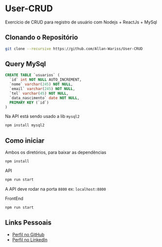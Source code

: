 # User-CRUD
Exercício de CRUD para registro de usuário com Nodejs + ReactJs + MySql

## Clonando o Repositório

```bash
git clone --recursive https://github.com/Allan-Wariss/User-CRUD
```

## Query MySql
```sql
CREATE TABLE `usuarios` (
  `id` int NOT NULL AUTO_INCREMENT,
  `nome` varchar(245) NOT NULL,
  `email` varchar(245) NOT NULL,
  `tel` varchar(45) NOT NULL,
  `data_nascimento` date NOT NULL,
  PRIMARY KEY (`id`)
)
```
Na API está sendo usado a lib `mysql2`
```bash
npm install mysql2
```

## Como iniciar

Ambos os diretórios, para baixar as dependências
```bash
npm install
```

API
```bash
npm run start
```
A API deve rodar na porta `8800`
ex: `localhost:8800`

FrontEnd
```bash
npm run start
```



## Links Pessoais

- [Perfil no GitHub](https://github.com/Allan-Wariss)
- [Perfil no LinkedIn](https://www.linkedin.com/in/allan-feitosa-wariss-maia/)
